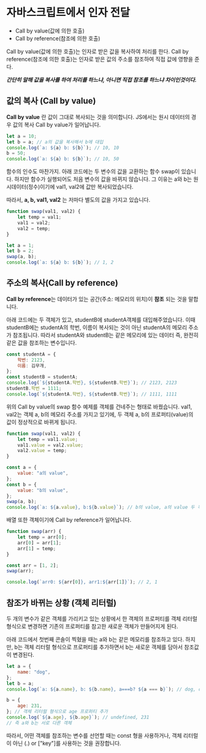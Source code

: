 # 자바스크립트에서 인자 전달

-   Call by value(값에 의한 호출)
-   Call by reference(참조에 의한 호출)

Call by value(값에 의한 호출)는 인자로 받은 값을 복사하여 처리를 한다. Call by reference(참조에 의한 호출)는 인자로 받은 값의 주소를 참조하여 직접 값에 영향을 준다.

**_간단히 말해 값을 복사를 하여 처리를 하느냐, 아니면 직접 참조를 하느냐 차이인것이다._**

## 값의 복사 (Call by value)

**Call by value** 란 값이 그대로 복사되는 것을 의미합니다. JS에서는 원시 데이터의 경우 값의 복사 Call by value가 일어납니다.

```javascript
let a = 10;
let b = a; // a의 값을 복사해서 b에 대입
console.log(`a: ${a} b: ${b}`); // 10, 10
b = 50;
console.log(`a: ${a} b: ${b}`); // 10, 50
```

함수의 인수도 마찬가지. 아래 코드에는 두 변수의 값을 교환하는 함수 swap이 있습니다.
하지만 함수가 실행되어도 처음 변수의 값을 바뀌지 않습니다. 그 이유는 a와 b는 원시데이터(정수)이기에 val1, val2에 값만 복사되었습니다.

따라서, **a, b, val1, val2** 는 저마다 별도의 값을 가지고 있습니다.

```javascript
function swap(val1, val2) {
    let temp = val1;
    val1 = val2;
    val2 = temp;
}

let a = 1;
let b = 2;
swap(a, b);
console.log(`a: ${a} b: ${b}`); // 1, 2
```

## 주소의 복사(Call by reference)

**Call by reference**는 데이터가 있는 공간(주소: 메모리의 위치)이 **참조** 되는 것을 말합니다.

아래 코드에는 두 객체가 있고, studentB에 studentA객체를 대입해주었습니다. 이때 studentB에는 studentA의 학번, 이름이 복사되는 것이 아닌 studentA의 메모리 주소가 참조됩니다. 따라서 studentA와 studentB는 같은 메모리에 있는 데이터 즉, 완전히 같은 값을 참조하는 변수입니다.

```javascript
const studentA = {
    학번: 2123,
    이름: 김무개,
};
const studentB = studentA;
console.log(`${studentA.학번}, ${studentB.학번}`); // 2123, 2123
studentB.학번 = 1111;
console.log(`${studentA.학번}, ${studentB.학번}`); // 1111, 1111
```

위의 Call by value의 swap 함수 예제를 객체를 건네주는 형태로 바꿨습니다. val1, val2는 객체 a, b의 메모리 주소를 가지고 있기에, 두 객체 a, b의 프로퍼티(value)의 값이 정상적으로 바뀌게 됩니다.

```javascript
function swap(val1, val2) {
    let temp = val1.value;
    val1.value = val2.value;
    val2.value = temp;
}

const a = {
    value: "a의 value",
};
const b = {
    value: "b의 value",
};
swap(a, b);
console.log(`a: ${a.value}, b:${b.value}`); // b의 value, a의 value 두 객체의 프로퍼티 value값이 바뀌었다.
```

배열 또한 객체이기에 Call by reference가 일어납니다.

```javascript
function swap(arr) {
    let temp = arr[0];
    arr[0] = arr[1];
    arr[1] = temp;
}

const arr = [1, 2];
swap(arr);

console.log(`arr0: ${arr[0]}, arr1:${arr[1]}`); // 2, 1
```

## 참조가 바뀌는 상황 (객체 리터럴)

두 개의 변수가 같은 객체를 가리키고 있는 상황에서 한 객체의 프로퍼티를 객체 리터럴 형식으로 변경하면 기존의 프로퍼티를 참고한 새로운 객체가 만들어지게 된다.

아래 코드에서 첫번째 콘솔이 찍혔을 때는 a와 b는 같은 메모리를 참조하고 있다.
하지만, b는 객체 리터럴 형식으로 프로퍼티를 추가하면서 b는 새로운 객체를 담아서 참조값이 변경된다.

```javascript
let a = {
    name: "dog",
};
let b = a;
console.log(`a: ${a.name}, b: ${b.name}, a===b? ${a === b}`); // dog, dog, true

b = {
    age: 231,
}; // 객체 리터럴 형식으로 age 프로퍼티 추가
console.log(`${a.age}, ${b.age}`); // undefined, 231
// 즉 a와 b는 서로 다른 객체
```

따라서, 어떤 객체를 참조하는 변수를 선언할 때는 const 형을 사용하거나, 객체 리터럴이 아닌 (.) or ["key"]를 사용하는 것을 권장합니다.
